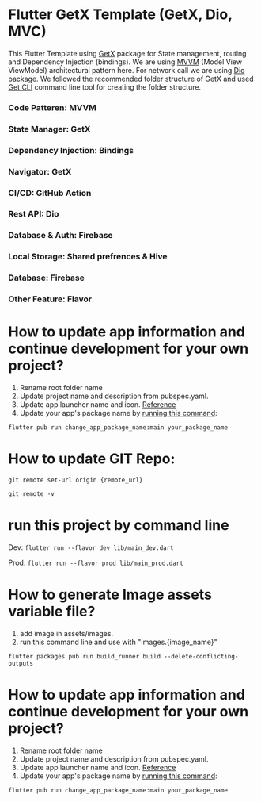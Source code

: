 # Flutter GetX Template (GetX, Dio, MVC)

This Flutter Template using [GetX](https://pub.dev/packages/get) package for State management, routing and Dependency Injection (bindings). We are using [MVVM](https://en.wikipedia.org/wiki/Model%E2%80%93view%E2%80%93viewmodel) (Model View ViewModel) architectural pattern here. For network call we are using [Dio](https://pub.dev/packages/dio) package. We followed the recommended folder structure of GetX and used [Get CLI](https://pub.dev/packages/get_cli) command line tool for creating the folder structure.


### Code Patteren: MVVM
### State Manager: GetX
### Dependency Injection: Bindings
### Navigator: GetX
### CI/CD: GitHub Action
### Rest API: Dio
### Database & Auth: Firebase
### Local Storage: Shared prefrences & Hive
### Database: Firebase
### Other Feature: Flavor




# How to update app information and continue development for your own project?

1. Rename root folder name
2. Update project name and description from pubspec.yaml.
3. Update app launcher name and icon. [Reference](https://medium.com/@vaibhavi.rana99/change-application-name-and-icon-in-flutter-bebbec297c57)
4. Update your app's package name by [running this command](https://pub.dev/packages/change_app_package_name):

`flutter pub run change_app_package_name:main your_package_name`




# How to update GIT Repo:
`git remote set-url origin {remote_url}`

`git remote -v`





# run this project by command line
Dev: `flutter run --flavor dev lib/main_dev.dart`

Prod: `flutter run --flavor prod lib/main_prod.dart`


# How to generate Image assets variable file?

1. add image in assets/images.
2. run this command line and use with "Images.{image_name}"

`flutter packages pub run build_runner build --delete-conflicting-outputs`




# How to update app information and continue development for your own project?

1. Rename root folder name
2. Update project name and description from pubspec.yaml.
3. Update app launcher name and icon. [Reference](https://medium.com/@vaibhavi.rana99/change-application-name-and-icon-in-flutter-bebbec297c57)
4. Update your app's package name by [running this command](https://pub.dev/packages/change_app_package_name):

`flutter pub run change_app_package_name:main your_package_name`

